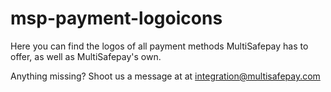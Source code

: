 # msp-payment-logoicons
Here you can find the logos of all payment methods MultiSafepay has to offer, as well as MultiSafepay's own. 

Anything missing? Shoot us a message at at <integration@multisafepay.com>
